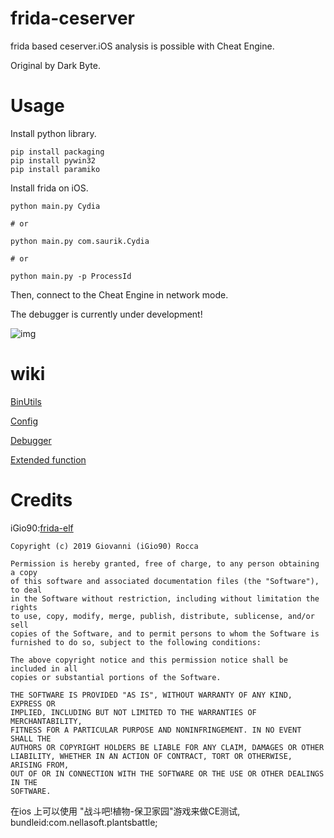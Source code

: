 # frida-ceserver

frida based ceserver.iOS analysis is possible with Cheat Engine.

Original by Dark Byte.

# Usage

Install python library.

```
pip install packaging
pip install pywin32
pip install paramiko
```

Install frida on iOS.

```
python main.py Cydia

# or

python main.py com.saurik.Cydia

# or

python main.py -p ProcessId
```

Then, connect to the Cheat Engine in network mode.

The debugger is currently under development!

![img](https://user-images.githubusercontent.com/56913432/120924433-baa86600-c70e-11eb-8794-ab5c28ec50b6.png)

# wiki

[BinUtils](https://github.com/DoranekoSystems/frida-ceserver/wiki/BinUtils 'BinUtils')

[Config](https://github.com/DoranekoSystems/frida-ceserver/wiki/Config 'Config')

[Debugger](https://github.com/DoranekoSystems/frida-ceserver/wiki/Debugger 'Debugger')

[Extended function](https://github.com/DoranekoSystems/frida-ceserver/wiki/Extended-function 'Extended function')

# Credits

iGio90:[frida-elf](https://github.com/iGio90/frida-elf)

```
Copyright (c) 2019 Giovanni (iGio90) Rocca

Permission is hereby granted, free of charge, to any person obtaining a copy
of this software and associated documentation files (the "Software"), to deal
in the Software without restriction, including without limitation the rights
to use, copy, modify, merge, publish, distribute, sublicense, and/or sell
copies of the Software, and to permit persons to whom the Software is
furnished to do so, subject to the following conditions:

The above copyright notice and this permission notice shall be included in all
copies or substantial portions of the Software.

THE SOFTWARE IS PROVIDED "AS IS", WITHOUT WARRANTY OF ANY KIND, EXPRESS OR
IMPLIED, INCLUDING BUT NOT LIMITED TO THE WARRANTIES OF MERCHANTABILITY,
FITNESS FOR A PARTICULAR PURPOSE AND NONINFRINGEMENT. IN NO EVENT SHALL THE
AUTHORS OR COPYRIGHT HOLDERS BE LIABLE FOR ANY CLAIM, DAMAGES OR OTHER
LIABILITY, WHETHER IN AN ACTION OF CONTRACT, TORT OR OTHERWISE, ARISING FROM,
OUT OF OR IN CONNECTION WITH THE SOFTWARE OR THE USE OR OTHER DEALINGS IN THE
SOFTWARE.
```
在ios 上可以使用 "战斗吧!植物-保卫家园"游戏来做CE测试, bundleid:com.nellasoft.plantsbattle;